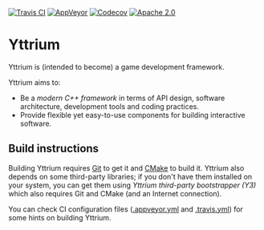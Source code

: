 [![Travis CI](https://travis-ci.org/blagodarin/yttrium.svg?branch=master)](https://travis-ci.org/blagodarin/yttrium)
[![AppVeyor](https://ci.appveyor.com/api/projects/status/v3pco3lbvp2y4r9b/branch/master?svg=true)](https://ci.appveyor.com/project/blagodarin/yttrium/branch/master)
[![Codecov](https://codecov.io/gh/blagodarin/yttrium/branch/master/graph/badge.svg)](https://codecov.io/gh/blagodarin/yttrium)
[![Apache 2.0](https://img.shields.io/badge/License-Apache%202.0-blue.svg)](LICENSE)


# Yttrium

Yttrium is (intended to become) a game development framework.

Yttrium aims to:
* Be a *modern C++ framework* in terms of API design, software architecture,
  development tools and coding practices.
* Provide flexible yet easy-to-use components for building interactive software.


## Build instructions

Building Yttrium requires [Git](https://git-scm.com/downloads/) to get it and
[CMake](https://cmake.org/download/) to build it. Yttrium also depends on some
third-party libraries; if you don't have them installed on your system, you can
get them using *Yttrium third-party bootstrapper (Y3)* which also requires Git
and CMake (and an Internet connection).

You can check CI configuration files ([.appveyor.yml](.appveyor.yml) and
[.travis.yml](.travis.yml)) for some hints on building Yttrium.
